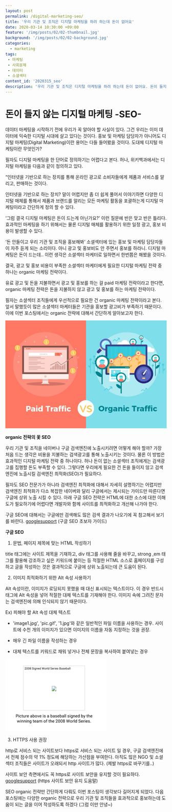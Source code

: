 ```yaml
---
layout: post
permalink: /digital-marketing-seo/
title: '우리 기관 및 조직은 디지털 마케팅을 하려 하는데 돈이 없어요'
date: 2020-03-14 10:30:00 +09:00
feature: '/img/posts/02/02-thumbnail.jpg'
background: '/img/posts/02/02-background.jpg'
categories:
  - marketing
tags:
 - 마케팅
 - 사회문제
 - 데이터
 - 소셜섹터
content_id: '2020315_seo'
description: '우리 기관 및 조직은 디지털 마케팅을 하려 하는데 돈이 없어요. 돈이 들지 않는 디지털 마케팅 -SEO-.'
---
```


# 돈이 들지 않는 디지털 마케팅 -SEO-



데이터 마케팅을 시작하기 전에 우리가 꼭 알아야 할 사실이 있다. 그건 우리는 이미 데이터에 익숙한 디지털 시대에 살고 있다는 것이다. 홍보 및 마케팅 담당자가 아니어도 디지털 마케팅(Digital Marketing)이란 용어는 다들 들어봤을 것이다. 도대체 디지털 마케팅이란 무엇인가?

필자도 디지털 마케팅을 한 단어로 정의하기는 어렵다고 본다. 허나, 위키백과에서는 디지털 마케팅을 다음과 같이 정의하고 있다.

“인터넷을 기반으로 하는 장치를 통해 온라인 광고로 소비자들에게 제품과 서비스를 알리고, 판매하는 것이다.

인터넷을 기반으로 하는 장치? 말이 어렵지만 좀 더 쉽게 풀어서 이야기하면 다양한 디지털 매체를 통해서 제품과 브랜드를 알리는 모든 마케팅 활동을 포괄하는게 디지털 마케팅이라고 간단하게 정의 할 수 있다.

‘그럼 결국 디지털 마케팅은 돈이 드는게 아닌가요?’ 이런 질문에 반은 맞고 반은 틀리다. 효과적인 마케팅을 하기 위해서는 물론 디지털 매체를 활용하기 위한 일정 광고, 홍보 비용이 발생할 수 있다.

‘돈 안들이고 우리 기관 및 조직을 홍보해봐’ 소셜섹터에 있는 홍보 및 마케팅 담당자들이 자주 듣게 되는 소리이다. 아니 광고 및 홍보비도 안 주면서 홍보를 하라니. 디지털 마케팅은 돈이 드는데.. 이런 생각은 소셜섹터 마케터로 일하면서 한번쯤은 해봤을 것이다.

결국, 광고 및 홍보 비용이 부족한 소셜섹터 마케터에게 필요한 디지털 마케팅 전략 중 하나는 organic 마케팅 전략이다.

유료 광고 및 돈을 지불하면서 광고 및 홍보를 하는 걸 paid 마케팅 전략이라고 한다면, organic 마케팅 전략은 돈을 지불하지 않고 광고 및 홍보를 하는 마케팅 전략이다.

필자는 소셜섹터 조직들에게 우선적으로 필요한 건 organic 마케팅 전략이라고 본다. 앞서 말했듯이 많은 소셜섹터 마케터들은 기관을 홍보할 광고비가 부족하기 때문이다. 이에 이번 포스팅에서는 organic 전략에 대해서 간단하게 알아보고자 한다.

![트래픽](/img/posts/02/01.jpg)

**organic 전략의 꽃 SEO**

우리 기관 및 조직을 네이버나 구글 검색엔진에 노출시키려면 어떻게 해야 할까? 가장 처음 드는 생각은 비용을 지불하는 검색광고를 통해 노출시키는 것이다. 물론 이 방법은 효과적인 디지털 마케팅 전략 중 하나이다. 허나 돈이 없는 소셜섹터 조직에게는 검색광고를 집행할 돈도 부족할 수 있다. 그렇다면 우리에게 필요한 건 돈을 들이지 않고 검색엔진에 노출시킬 검색엔진 최적화(SEO)가 필요하다.

필자도 SEO 전문가가 아니라 검색엔진 최적화에 대해서 자세히 설명하기는 어렵지만 검색엔진 최적화가 다소 복잡한 네이버와 달리 구글에서는 제시되는 가이드만 따른다면 구글에 상위 노출 시킬 수 있다. 아래 구글 SEO 전략은 HTML에 대한 소스에 대한 이해도가 필요하기에 어렵다면 개발자와 함께 사이트를 최적화하고 개선해 나가야 한다.

구글 SEO에 대해서는 구글에만 검색해도 많은 검색 결과가 나오기에 꼭 참고해서 보기를 바란다.
[googlesupport](https://support.google.com/webmasters/answer/7451184?hl=ko) (구글 SEO 초보자 가이드)

**구글 SEO**

1. 문법, 페이지 제목에 맞는 HTML 작성하기

title 태그에는 사이트 제목을 기재하고, div 태그를 사용해 줄을 바꾸고, strong ,em 태그를 활용해 강조하고 싶은 키워드에 붙이는 등 적절한 HTML 소스로 홈페이지를 구성하고 글을 작성하는 것은 결과적으로 구글에 상위 노출되는데 큰 도움이 된다.

2. 이미지 최적화하기 위한 Alt 속성 사용하기

Alt 속성이란, 이미지가 로딩되지 못했을 때 대신 표시되는 텍스트이다. 이 경우 반드시 <img> 태그에 Alt 속성을 넣어 적절한 대체 텍스트를 기재해야 한다. 이미지 속에 그려진 문자는 검색엔진에 의해 인식되지 않기 때문이다.

Ex) 피해야 할 Alt 속성 대체 텍스트

* 'image1.jpg', 'pic.gif', '1.jpg'와 같은 일반적인 파일 이름을 사용하는 경우. 사이트에 수천 개의 이미지가 있으면 이미지의 이름을 자동 지정하는 것을 권장.

* 매우 긴 파일 이름을 작성하는 경우

* 대체 텍스트를 키워드로 채워 넣거나 전체 문장을 복사하여 붙여넣는 경우

![알트속성](/img/posts/02/02.png)

3. HTTPS 사용 권장

http로 서비스 되는 사이트보다 https로 서비스 되는 사이트 일 경우, 구글 검색엔진에서 전체 점수의 약 1% 정도에 해당하는 가산점을 부여한다. 아직도 많은 NGO 및 소셜섹터 조직들은 사이트가 오래되서 http 사이트가 많다. (제발 https로 바꾸기를..)

사이트 보안 측면에서도 꼭 https로 사이트 보안을 유지할 것이 필요하다.
 [googlesupport](https://support.google.com/webmasters/answer/6073543?hl=ko&ref_topic=9460495) (https 사이트 보안 유지 도움말)

SEO organic 전략만 간단하게 다뤄도 이번 포스팅이 생각보다 길어지게 되었다. 다음 포스팅에는 다양한 organic 전략으로 우리 기관 및 조직들을 효과적으로 홍보하는데 도움이 되는 글을 이어 작성하도록 하겠다 (그럼 이만 안녕~)
